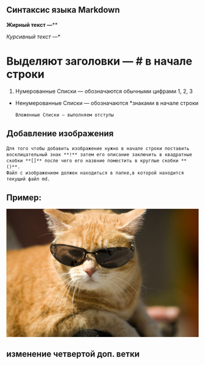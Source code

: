 ## Синтаксис языка Markdown

**Жирный текст —****

*Курсивный текст —**
 
# Выделяют заголовки — # в начале строки

1. Нумерованные Списки — обозначаются обычными цифрами 1, 2, 3
* Ненумерованные Списки — обозначаются *знаками в начале строки

      Вложенные Списки — выполняем отступы


## Добавление изображения
    Для того чтобы добавить изображение нужно в начале строки поставить восклицательный знак **!** затем его описание заключить в квадратные скобки **[]** после чего его назвние поместить в круглые скобки **()**.
    Файл с изображением должен находиться в папке,в которой находится текущий файл md.
         
## Пример:
![это кот в очках](1637936432_26-koshka-top-p-kota-v-ochkakh-28.jpg)









## изменение четвертой доп. ветки